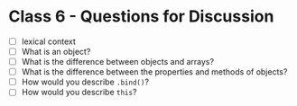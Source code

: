 # Class 6 - Questions for Discussion

- [ ] lexical context
- [ ] What is an object?
- [ ] What is the difference between objects and arrays?
- [ ] What is the difference between the properties and methods of objects?
- [ ] How would you describe `.bind()`?
- [ ] How would you describe `this`?